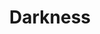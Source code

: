 ---
title: "Darkness"
permalink: /spells/darkness/
tags:
  - Spell
available_for:
  - Sorcerer
  - Warlock
  - Wizard
level: "2nd Level"
school: "Evocation"
range: "60 ft"
area: "15 ft"
shape: "Sphere"
comp:
  - V
  - M
material: "bat fur and a drop of pitch or piece of coal."
duration: "Up to 10 minutes"
concentration: true
description: |
  Magical darkness spreads from a point you choose within range to fill a 15-foot-radius sphere for the duration. The darkness spreads around corners. A creature with darkvision can't see through this darkness, and nonmagical light can't illuminate it.

  If the point you choose is on an object you are holding or one that isn't being worn or carried, the darkness emanates from the object and moves with it. Completely covering the source of the darkness with an opaque object, such as a bowl or a helm, blocks the darkness.

  If any of this spell's area overlaps with an area of light created by a spell of 2nd level or lower, the spell that created the light is dispelled.
excerpt: "Magical darkness spreads from a point you choose within range to fill a 15-foot-radius sphere for the duration."
source: "Basic Rules"
---